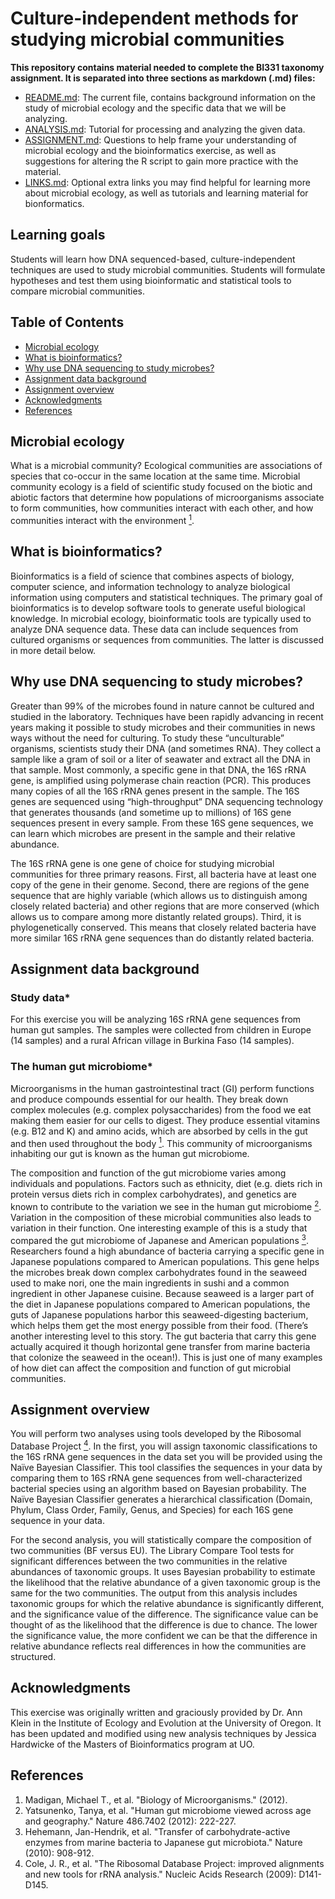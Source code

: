 # Culture-independent methods for studying microbial communities

**This repository contains material needed to complete the BI331 taxonomy assignment. It is separated into three sections as markdown (.md) files:**

* [README.md](https://github.com/jmicrobe/BI331-taxonomy/blob/master/README.md): The current file, contains background information on the study of microbial ecology and the specific data that we will be analyzing.
* [ANALYSIS.md](https://github.com/jmicrobe/BI331-taxonomy/blob/master/ANALYSIS.md): Tutorial for processing and analyzing the given data.
* [ASSIGNMENT.md](https://github.com/jmicrobe/BI331-taxonomy/blob/master/ASSIGNMENT.md): Questions to help frame your understanding of microbial ecology and the bioinformatics exercise, as well as suggestions for altering the R script to gain more practice with the material.
* [LINKS.md](https://github.com/jmicrobe/BI331-taxonomy/blob/master/LINKS.md): Optional extra links you may find helpful for learning more about microbial ecology, as well as tutorials and learning material for bionformatics.

## Learning goals

Students will learn how DNA sequenced-based, culture-independent techniques are used to study microbial communities. Students will formulate hypotheses and test them using bioinformatic and statistical tools to compare microbial communities.

## Table of Contents  

* [Microbial ecology](#microbial-ecology)
* [What is bioinformatics?](#what-is-bioinformatics)
* [Why use DNA sequencing to study microbes?](#why-use-dna-sequencing-to-study-microbes)
* [Assignment data background](#assignment-data-background)
* [Assignment overview](#assignment-overview)
* [Acknowledgments](#acknowledgments)
* [References](#references)

## Microbial ecology
What is a microbial community?
Ecological communities are associations of species that co-occur in the same location at the same time. Microbial community ecology is a field of scientific study focused on the biotic and abiotic factors that determine how populations of microorganisms associate to form communities, how communities interact with each other, and how communities interact with the environment [<sup>1</sup>](#references).

## What is bioinformatics?
Bioinformatics is a field of science that combines aspects of biology, computer science, and information technology to analyze biological information using computers and statistical techniques. The primary goal of bioinformatics is to develop software tools to generate useful biological knowledge. In microbial ecology, bioinformatic tools are typically used to analyze DNA sequence data. These data can include sequences from cultured organisms or sequences from communities. The latter is discussed in more detail below.

## Why use DNA sequencing to study microbes?
Greater than 99% of the microbes found in nature cannot be cultured and studied in the laboratory. Techniques have been rapidly advancing in recent years making it possible to study microbes and their communities in news ways without the need for culturing. To study these “unculturable” organisms, scientists study their DNA (and sometimes RNA). They collect a sample like a gram of soil or a liter of seawater and extract all the DNA in that sample. Most commonly, a specific gene in that DNA, the 16S rRNA gene, is amplified using polymerase chain reaction (PCR). This produces many copies of all the 16S rRNA genes present in the sample. The 16S genes are sequenced using “high-throughput” DNA sequencing technology that generates thousands (and sometime up to millions) of 16S gene sequences present in every sample. From these 16S gene sequences, we can learn which microbes are present in the sample and their relative abundance.

The 16S rRNA gene is one gene of choice for studying microbial communities for three primary reasons. First, all bacteria have at least one copy of the gene in their genome. Second, there are regions of the gene sequence that are highly variable (which allows us to distinguish among closely related bacteria) and other regions that are more conserved (which allows us to compare among more distantly related groups). Third, it is phylogenetically conserved. This means that closely related bacteria have more similar 16S rRNA gene sequences than do distantly related bacteria.

## Assignment data background
### Study data*

For this exercise you will be analyzing 16S rRNA gene sequences from human gut samples. The samples were collected from children in Europe (14 samples) and a rural African village in Burkina Faso (14 samples).

### The human gut microbiome*

Microorganisms in the human gastrointestinal tract (GI) perform functions and produce compounds essential for our health. They break down complex molecules (e.g. complex polysaccharides) from the food we eat making them easier for our cells to digest. They produce essential vitamins (e.g. B12 and K) and amino acids, which are absorbed by cells in the gut and then used throughout the body [<sup>1</sup>](#references). This community of microorganisms inhabiting our gut is known as the human gut microbiome.

The composition and function of the gut microbiome varies among individuals and populations. Factors such as ethnicity, diet (e.g. diets rich in protein versus diets rich in complex carbohydrates), and genetics are known to contribute to the variation we see in the human gut microbiome [<sup>2</sup>](#references). Variation in the composition of these microbial communities also leads to variation in their function. One interesting example of this is a study that compared the gut microbiome of Japanese and American populations [<sup>3</sup>](#references). Researchers found a high abundance of bacteria carrying a specific gene in Japanese populations compared to American populations. This gene helps the microbes break down complex carbohydrates found in the seaweed used to make nori, one the main ingredients in sushi and a common ingredient in other Japanese cuisine. Because seaweed is a larger part of the diet in Japanese populations compared to American populations, the guts of Japanese populations harbor this seaweed-digesting bacterium, which helps them get the most energy possible from their food.  (There’s another interesting level to this story.  The gut bacteria that carry this gene actually acquired it though horizontal gene transfer from marine bacteria that colonize the seaweed in the ocean!). This is just one of many examples of how diet can affect the composition and function of gut microbial communities.

## Assignment overview

You will perform two analyses using tools developed by the Ribosomal Database Project [<sup>4</sup>](#references). In the first, you will assign taxonomic classifications to the 16S rRNA gene sequences in the data set you will be provided using the Naïve Bayesian Classifier. This tool classifies the sequences in your data by comparing them to 16S rRNA gene sequences from well-characterized bacterial species using an algorithm based on Bayesian probability. The Naïve Bayesian Classifier generates a hierarchical classification (Domain, Phylum, Class Order, Family, Genus, and Species) for each 16S gene sequence in your data.  

For the second analysis, you will statistically compare the composition of two communities (BF versus EU). The Library Compare Tool tests for significant differences between the two communities in the relative abundances of taxonomic groups. It uses Bayesian probability to estimate the likelihood that the relative abundance of a given taxonomic group is the same for the two communities. The output from this analysis includes taxonomic groups for which the relative abundance is significantly different, and the significance value of the difference. The significance value can be thought of as the likelihood that the difference is due to chance. The lower the significance value, the more confident we can be that the difference in relative abundance reflects real differences in how the communities are structured.

## Acknowledgments
This exercise was originally written and graciously provided  by Dr. Ann Klein in the Institute of Ecology and Evolution at the University of Oregon. It has been updated and modified using new analysis techniques by Jessica Hardwicke of the Masters of Bioinformatics program at UO.  

## References
1.	Madigan, Michael T., et al. "Biology of Microorganisms." (2012).
2.	Yatsunenko, Tanya, et al. "Human gut microbiome viewed across age and geography." Nature 486.7402 (2012): 222-227.
3.	Hehemann, Jan-Hendrik, et al. "Transfer of carbohydrate-active enzymes from marine bacteria to Japanese gut microbiota." Nature (2010): 908-912.
4.	Cole, J. R., et al. "The Ribosomal Database Project: improved alignments and new tools for rRNA analysis." Nucleic Acids Research (2009): D141-D145.
